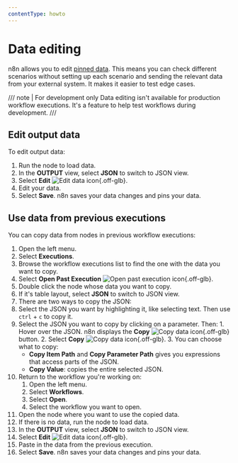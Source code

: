 ```yaml
---
contentType: howto
---
```


# Data editing

n8n allows you to edit [pinned data](/data/data-pinning.md). This means you can check different scenarios without setting up each scenario and sending the relevant data from your external system. It makes it easier to test edge cases.

/// note | For development only
Data editing isn't available for production workflow executions. It's a feature to help test workflows during development.
///
## Edit output data

To edit output data:

1. Run the node to load data.
2. In the **OUTPUT** view, select **JSON** to switch to JSON view.
3. Select **Edit** <span class="n8n-inline-image">![Edit data icon](/_images/data/data-pinning/edit-data.png){.off-glb}</span>.
4. Edit your data.
5. Select **Save**. n8n saves your data changes and pins your data.

## Use data from previous executions

You can copy data from nodes in previous workflow executions:

1. Open the left menu.
2. Select **Executions**.
3. Browse the workflow executions list to find the one with the data you want to copy.
4. Select **Open Past Execution** <span class="n8n-inline-image">![Open past execution icon](/_images/data/data-pinning/open-execution.png){.off-glb}</span>.
5. Double click the node whose data you want to copy.
6. If it's table layout, select **JSON** to switch to JSON view.
7. There are two ways to copy the JSON:
  1. Select the JSON you want by highlighting it, like selecting text. Then use `ctrl` + `c` to copy it.
  2. Select the JSON you want to copy by clicking on a parameter. Then:
    1. Hover over the JSON. n8n displays the **Copy** <span class="n8n-inline-image">![Copy data icon](/_images/data/data-pinning/copy-data.png){.off-glb}</span> button.
    2. Select **Copy** <span class="n8n-inline-image">![Copy data icon](/_images/data/data-pinning/copy-data.png){.off-glb}</span>.
    3. You can choose what to copy:
        * **Copy Item Path** and **Copy Parameter Path** gives you expressions that access parts of the JSON.
        * **Copy Value**: copies the entire selected JSON.
8. Return to the workflow you're working on:  
    1. Open the left menu.
    2. Select **Workflows**.
    3. Select **Open**.
    4. Select the workflow you want to open.
9. Open the node where you want to use the copied data.
10. If there is no data, run the node to load data.
11. In the **OUTPUT** view, select **JSON** to switch to JSON view. 
12. Select **Edit** <span class="n8n-inline-image">![Edit data icon](/_images/data/data-pinning/edit-data.png){.off-glb}</span>.
15. Paste in the data from the previous execution.
16. Select **Save**. n8n saves your data changes and pins your data.
